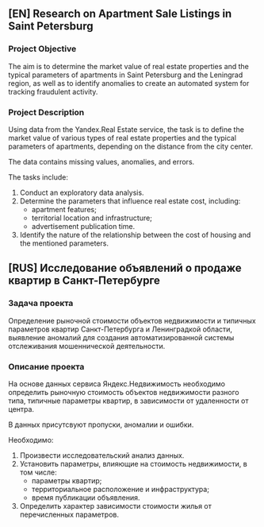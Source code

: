 ## [EN] Research on Apartment Sale Listings in Saint Petersburg

### Project Objective

The aim is to determine the market value of real estate properties and the typical parameters of apartments in Saint Petersburg and the Leningrad region, as well as to identify anomalies to create an automated system for tracking fraudulent activity.

### Project Description

Using data from the Yandex.Real Estate service, the task is to define the market value of various types of real estate properties and the typical parameters of apartments, depending on the distance from the city center.

The data contains missing values, anomalies, and errors.

The tasks include:

1. Conduct an exploratory data analysis.
2. Determine the parameters that influence real estate cost, including:
   - apartment features;
   - territorial location and infrastructure;
   - advertisement publication time.
3. Identify the nature of the relationship between the cost of housing and the mentioned parameters.

## [RUS] Исследование объявлений о продаже квартир в Санкт-Петербурге

### Задача проекта

Определение рыночной стоимости объектов недвижимости и типичных параметров квартир Санкт-Петербурга и Ленинградкой области, выявление аномалий для создания автоматизированной системы отслеживания мошеннической деятельности.

### Описание проекта

На основе данных сервиса Яндекс.Недвижимость необходимо определить рыночную стоимость объектов недвижимости разного типа, типичные параметры квартир, в зависимости от удаленности от центра.

В данных присутсвуют пропуски, аномалии и ошибки.

Необходимо:

1. Произвести исследовательский анализ данных.
2. Установить параметры, влияющие на стоимость недвижимости, в том числе:
   - параметры квартир;
   - территориальное расположение и инфраструктура;
   - время публикации объявления.
3. Определить характер зависимости стоимости жилья от перечисленных параметров.

